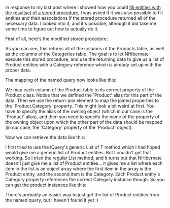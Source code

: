 In response to my last post where I showed how you could <a href="/blog/2008/11/populating-entities-from-stored-procedures-with-nhibernate/">fill entities with the resultset of a stored procedure</a>, I was asked if it was also possible to fill entities and their associations if the stored procedure returned all of the necessary data.  I looked into it, and it's possible, although it did take me some time to figure out how to actually do it.

First of all, here's the modified stored procedure:

<script src="https://gist.github.com/3684093.js?file=s1.sql"></script>

As you can see, this returns all of the columns of the Products table, as well as the columns of the Categories table.  The goal is to let NHibernate execute this stored procedure, and use the returning data to give us a list of Product entities with a Category reference which is already set up with the proper data. 

The mapping of the named query now looks like this:

<script src="https://gist.github.com/3684093.js?file=s2.xml"></script>

We map each column of the Product table to its correct property of the Product class.  Notice that we defined the 'Product' alias for this part of the data.  Then we use the return-join element to map the joined properties to the 'Product.Category' property.  This might look a bit weird at first.  You have to specify the alias of the owning object (which in our case is the 'Product' alias), and then you need to specify the name of the property of the owning object upon which the other part of the data should be mapped (in our case, the 'Category' property of the 'Product' object).

Now we can retrieve the data like this:

<script src="https://gist.github.com/3684093.js?file=s3.cs"></script>

I first tried to use the IQuery's generic List of T method which I had hoped would give me a generic list of Product entities.  But I couldn't get that working. So I tried the regular List method, and it turns out that NHibernate doesn't just give me a list of Product entities... it gives me a list where each item in the list is an object array where the first item in the array is the Product entity, and the second item is the Category.  Each Product entity's Category property references the correct Category instance though.  So you can get the product instances like this:

<script src="https://gist.github.com/3684093.js?file=s4.cs"></script>

There's probably an easier way to just get the list of Product entities from the named query, but I haven't found it yet :)
